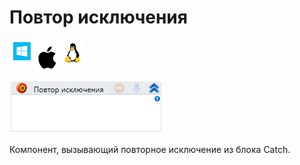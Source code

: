 # Повтор исключения

![](<../../../.gitbook/assets/image (100) (1) (1) (1) (1) (1) (1) (1) (2) (358).png>)

![](<../../../.gitbook/assets/image (208).png>)

Компонент, вызывающий повторное исключение из блока Catch.
